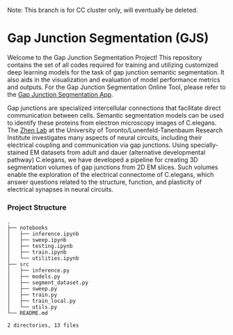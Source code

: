 Note: This branch is for CC cluster only, will eventually be deleted.

# Gap Junction Segmentation (GJS)
Welcome to the Gap Junction Segmentation Project! This repository contains the set of all codes required for training and utilizing customized deep learning models for the task of gap junction semantic segmentation. It also aids in the visualization and evaluation of model performance metrics and outputs. For the Gap Junction Segmentation Online Tool, please refer to the [Gap Junction Segmentation App](https://Github.com/Tommytang111/gap-junction-segmentation-app).

Gap junctions are specialized intercellular connections that facilitate direct communication between cells. Semantic segmentation models can be used to identify these proteins from electron microscopy images of C.elegans. The [Zhen Lab](https://zhenlab.com/) at the University of Toronto/Lunenfeld-Tanenbaum Research Institute investigates many aspects of neural circuits, including their electrical coupling and communication via gap junctions. Using specially-stained EM datasets from adult and dauer (alternative developmental pathway) C.elegans, we have developed a pipeline for creating 3D segmentation volumes of gap junctions from 2D EM slices. Such volumes enable the exploration of the electrical connectome of C.elegans, which answer questions related to the structure, function, and plasticity of electrical synapses in neural circuits.

### Project Structure

```
.
├── notebooks
│   ├── inference.ipynb
│   ├── sweep.ipynb
│   ├── testing.ipynb
│   ├── train.ipynb
│   └── utilities.ipynb
├── src
│   ├── inference.py
│   ├── models.py
│   ├── segment_dataset.py
│   ├── sweep.py
│   ├── train.py
│   ├── train_local.py
│   └── utils.py
└── README.md

2 directories, 13 files
```
